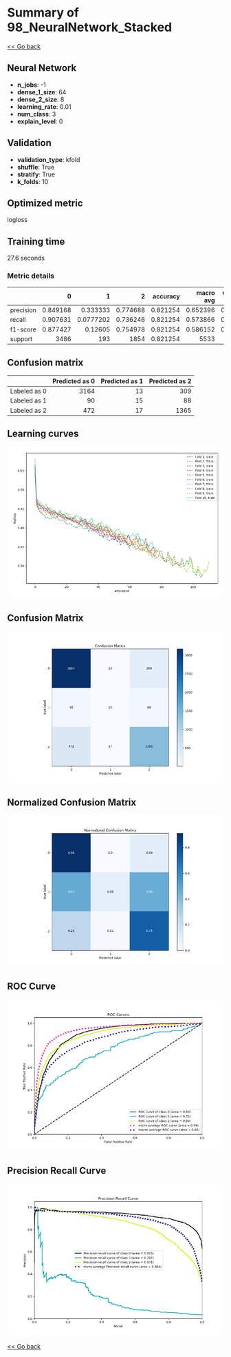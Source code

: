 # Summary of 98_NeuralNetwork_Stacked

[<< Go back](../README.md)


## Neural Network
- **n_jobs**: -1
- **dense_1_size**: 64
- **dense_2_size**: 8
- **learning_rate**: 0.01
- **num_class**: 3
- **explain_level**: 0

## Validation
 - **validation_type**: kfold
 - **shuffle**: True
 - **stratify**: True
 - **k_folds**: 10

## Optimized metric
logloss

## Training time

27.6 seconds

### Metric details
|           |           0 |           1 |           2 |   accuracy |   macro avg |   weighted avg |   logloss |
|:----------|------------:|------------:|------------:|-----------:|------------:|---------------:|----------:|
| precision |    0.849168 |   0.333333  |    0.774688 |   0.821254 |    0.652396 |       0.806218 |  0.491154 |
| recall    |    0.907631 |   0.0777202 |    0.736246 |   0.821254 |    0.573866 |       0.821254 |  0.491154 |
| f1-score  |    0.877427 |   0.12605   |    0.754978 |   0.821254 |    0.586152 |       0.810187 |  0.491154 |
| support   | 3486        | 193         | 1854        |   0.821254 | 5533        |    5533        |  0.491154 |


## Confusion matrix
|              |   Predicted as 0 |   Predicted as 1 |   Predicted as 2 |
|:-------------|-----------------:|-----------------:|-----------------:|
| Labeled as 0 |             3164 |               13 |              309 |
| Labeled as 1 |               90 |               15 |               88 |
| Labeled as 2 |              472 |               17 |             1365 |

## Learning curves
![Learning curves](learning_curves.png)
## Confusion Matrix

![Confusion Matrix](confusion_matrix.png)


## Normalized Confusion Matrix

![Normalized Confusion Matrix](confusion_matrix_normalized.png)


## ROC Curve

![ROC Curve](roc_curve.png)


## Precision Recall Curve

![Precision Recall Curve](precision_recall_curve.png)



[<< Go back](../README.md)

